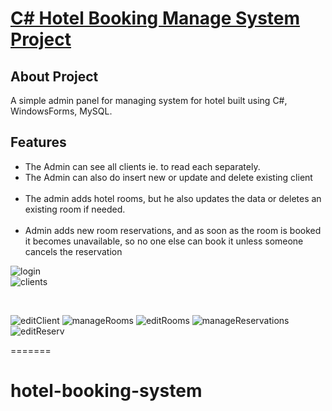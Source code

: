 
<p align="left">
    <h1><u>C# Hotel Booking Manage System Project</u></h1>
</p>

## About Project

A simple admin panel for managing system for hotel built using C#, WindowsForms, MySQL.

## Features
<ul>
    <li>The Admin can see all clients ie. to read each separately. </li>
    <li>The Admin can also do insert new or update and delete existing client </li>
<br>
    <li>The admin adds hotel rooms, but he also updates the data or deletes an existing room if needed. </li>
<br>
    <li>Admin adds new room reservations, and as soon as the room is booked it becomes unavailable, so no one else can book it unless someone cancels the reservation</li>
</ul>

   ![login](https://user-images.githubusercontent.com/72461048/119884241-b28f4000-bf30-11eb-813f-5afd867cfdfb.png)
    <br>
    ![clients](https://user-images.githubusercontent.com/72461048/119884136-95f30800-bf30-11eb-87a2-9acb0d553f8d.png)

 <br>

![editClient](https://user-images.githubusercontent.com/72461048/119884153-9ab7bc00-bf30-11eb-805d-96f578309405.png)
![manageRooms](https://user-images.githubusercontent.com/72461048/119884170-a0150680-bf30-11eb-830e-d62129677b64.png)
![editRooms](https://user-images.githubusercontent.com/72461048/119884189-a5725100-bf30-11eb-805e-c647e9b09c2d.png)
![manageReservations](https://user-images.githubusercontent.com/72461048/119884207-a99e6e80-bf30-11eb-9474-979592a29848.png)
![editReserv](https://user-images.githubusercontent.com/72461048/119884221-adca8c00-bf30-11eb-8f99-fd5d73d6ef2f.png)





=======
# hotel-booking-system

